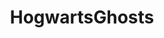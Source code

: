 ---
title: HogwartsGhosts
crosslinks:
- hogwartswerewolvesB
- hogwartswerewolvesA
- HogwartsWerewolves
- Fantasy
- fuckingwithwerewolves
---